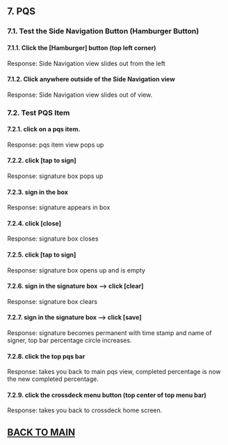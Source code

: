 ## 7. PQS

### 7.1. Test the Side Navigation Button (Hamburger Button)
#### 7.1.1. Click the [Hamburger] button (top left corner) 
Response: Side Navigation view slides out from the left
#### 7.1.2. Click anywhere outside of the Side Navigation view
Response: Side Navigation view slides out of view.

### 7.2. Test PQS Item
#### 7.2.1. click on a pqs item.
Response: pqs item view pops up
#### 7.2.2. click [tap to sign]
Response: signature box pops up
#### 7.2.3. sign in the box
Response: signature appears in box
#### 7.2.4. click [close]
Response: signature box closes
#### 7.2.5. click [tap to sign]
Response: signature box opens up and is empty
#### 7.2.6. sign in the signature box --> click [clear]
Response: signature box clears
#### 7.2.7. sign in the signature box --> click [save]
Response: signature becomes permanent with time stamp and name of signer, top bar percentage circle increases. 
#### 7.2.8. click the top pqs bar
Response: takes you back to main pqs view, completed percentage is now the new completed percentage. 
#### 7.2.9. click the crossdeck menu button (top center of top menu bar)
Response: takes you back to crossdeck home screen.

## [BACK TO MAIN](https://github.com/MilitaryMobile/xd-regression-test/blob/master/README.md)
